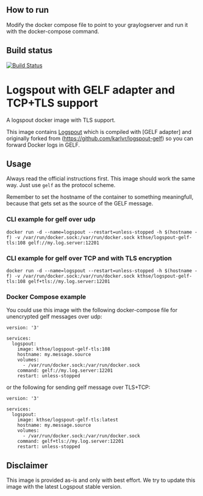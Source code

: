 ## How to run
Modify the docker compose file to point to your graylogserver and run it with the docker-compose command.

## Build status
[![Build Status](https://dev.azure.com/ktharchitecture/logspout-gelf-tls/_apis/build/status/mictsi.logspout-gelf-tls?branchName=master)](https://dev.azure.com/ktharchitecture/logspout-gelf-tls/_build/latest?definitionId=5&branchName=master)

# Logspout with GELF adapter and TCP+TLS support
A logspout docker image with TLS support. 

This image contains [Logspout](https://github.com/gliderlabs/logspout) which is compiled with [GELF adapter] and originally forked from (https://github.com/karlvr/logspout-gelf) so you can forward Docker logs in GELF.

## Usage
Always read the official instructions first. This image should work the same way. Just use `gelf` as the protocol scheme.

Remember to set the hostname of the container to something meaningfull, because that gets set as the source of the GELF message.

### CLI example for gelf over udp
`docker run -d --name=logspout --restart=unless-stopped -h $(hostname -f) -v /var/run/docker.sock:/var/run/docker.sock kthse/logspout-gelf-tls:108 gelf://my.log.server:12201`

### CLI example for gelf over TCP and with TLS encryption
`docker run -d --name=logspout --restart=unless-stopped -h $(hostname -f) -v /var/run/docker.sock:/var/run/docker.sock kthse/logspout-gelf-tls:108 gelf+tls://my.log.server:12201`

### Docker Compose example
You could use this image with the following docker-compose file for unencrypted gelf messages over udp:

```
version: '3'

services:
  logspout:
    image: kthse/logspout-gelf-tls:108
    hostname: my.message.source
    volumes:
      - /var/run/docker.sock:/var/run/docker.sock
    command: gelf://my.log.server:12201
    restart: unless-stopped
```

or the following for sending gelf message over TLS+TCP: 

```
version: '3'

services:
  logspout:
    image: kthse/logspout-gelf-tls:latest
    hostname: my.message.source
    volumes:
      - /var/run/docker.sock:/var/run/docker.sock
    command: gelf+tls://my.log.server:12201
    restart: unless-stopped
```

## Disclaimer

This image is provided as-is and only with best effort. We try to update this image with the latest Logspout stable version.
